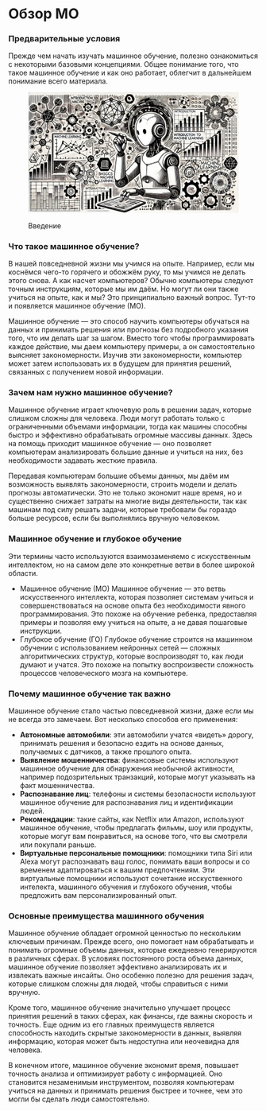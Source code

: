 # Обзор МО

### Предварительные условия&#x20;

Прежде чем начать изучать машинное обучение, полезно ознакомиться с некоторыми базовыми концепциями. Общее понимание того, что такое машинное обучение и как оно работает, облегчит в дальнейшем понимание всего материала.

<div align="left"><figure><img src="../../.gitbook/assets/image (24).png" alt="" width="563"><figcaption><p>Введение</p></figcaption></figure></div>

### Что такое машинное обучение?&#x20;

В нашей повседневной жизни мы учимся на опыте. Например, если мы коснёмся чего-то горячего и обожжём руку, то мы учимся не делать этого снова. А как насчет компьютеров? Обычно компьютеры следуют точным инструкциям, которые мы им даём. Но могут ли они также учиться на опыте, как и мы? Это принципиально важный вопрос. Тут-то и появляется машинное обучение (МО).&#x20;

Машинное обучение — это способ научить компьютеры обучаться на данных и принимать решения или прогнозы без подробного указания того, что им делать шаг за шагом. Вместо того чтобы программировать каждое действие, мы даем компьютеру примеры, а он самостоятельно выясняет закономерности. Изучив эти закономерности, компьютер может затем использовать их в будущем для принятия решений, связанных с получением новой информации.

### Зачем нам нужно машинное обучение?&#x20;

Машинное обучение играет ключевую роль в решении задач, которые слишком сложны для человека. Люди могут работать только с ограниченными объемами информации, тогда как машины способны быстро и эффективно обрабатывать огромные массивы данных. Здесь на помощь приходит машинное обучение — оно позволяет компьютерам анализировать большие данные и учиться на них, без необходимости задавать жесткие правила.&#x20;

Передавая компьютерам большие объемы данных, мы даём им возможность выявлять закономерности, строить модели и делать прогнозы автоматически. Это не только экономит наше время, но и существенно снижает затраты на многие виды деятельности, так как машинам под силу решать задачи, которые требовали бы гораздо больше ресурсов, если бы выполнялись вручную человеком.

### Машинное обучение и глубокое обучение&#x20;

Эти термины часто используются взаимозаменяемо с искусственным интеллектом, но на самом деле это конкретные ветви в более широкой области.&#x20;

* Машинное обучение (МО) Машинное обучение — это ветвь искусственного интеллекта, которая позволяет системам учиться и совершенствоваться на основе опыта без необходимости явного программирования. Это похоже на обучение ребенка, предоставляя примеры и позволяя ему учиться на опыте, а не давая пошаговые инструкции.&#x20;
* Глубокое обучение (ГО) Глубокое обучение строится на машинном обучении с использованием нейронных сетей — сложных алгоритмических структур, которые воспроизводят то, как люди думают и учатся. Это похоже на попытку воспроизвести сложность процессов человеческого мозга на компьютере.

### Почему машинное обучение так важно&#x20;

Машинное обучение стало частью повседневной жизни, даже если мы не всегда это замечаем. Вот несколько способов его применения:&#x20;

* **Автономные автомобили**: эти автомобили учатся «видеть» дорогу, принимать решения и безопасно ездить на основе данных, получаемых с датчиков, а также прошлого опыта.&#x20;
* **Выявление мошенничества**: финансовые системы используют машинное обучение для обнаружения необычной активности, например подозрительных транзакций, которые могут указывать на факт мошенничества.&#x20;
* **Распознавание лиц**: телефоны и системы безопасности используют машинное обучение для распознавания лиц и идентификации людей.&#x20;
* **Рекомендации**: такие сайты, как Netflix или Amazon, используют машинное обучение, чтобы предлагать фильмы, шоу или продукты, которые могут вам понравиться, на основе того, что вы смотрели или покупали раньше.
* **Виртуальные персональные помощники**: помощники типа Siri или Alexa могут распознавать ваш голос, понимать ваши вопросы и со временем адаптироваться к вашим предпочтениям. Эти виртуальные помощники используют сочетание исскуственного интелекта, машинного обучения и глубокого обучения, чтобы предложить вам персонализированный опыт.

### Основные преимущества машинного обучения&#x20;

Машинное обучение обладает огромной ценностью по нескольким ключевым причинам. Прежде всего, оно помогает нам обрабатывать и понимать огромные объемы данных, которые ежедневно генерируются в различных сферах. В условиях постоянного роста объема данных, машинное обучение позволяет эффективно анализировать их и извлекать важные инсайты. Оно особенно полезно для решения задач, которые слишком сложны для людей, чтобы справиться с ними вручную.&#x20;

Кроме того, машинное обучение значительно улучшает процесс принятия решений в таких сферах, как финансы, где важны скорость и точность. Еще одним из его главных преимуществ является способность находить скрытые закономерности в данных, выявляя информацию, которая может быть недоступна или неочевидна для человека.

В конечном итоге, машинное обучение экономит время, повышает точность анализа и оптимизирует работу с информацией. Оно становится незаменимым инструментом, позволяя компьютерам учиться на данных и принимать решения быстрее и точнее, чем это могли бы сделать люди самостоятельно.
